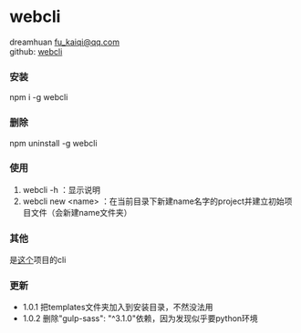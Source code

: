 # webcli
dreamhuan <fu_kaiqi@qq.com>  
github: [webcli](https://github.com/dreamhuan/webcli)
  
### 安装
npm i -g webcli

### 删除
npm uninstall -g webcli

### 使用
1. webcli -h ：显示说明
1. webcli new \<name\> ：在当前目录下新建name名字的project并建立初始项目文件（会新建name文件夹）

### 其他
是[这个](https://github.com/dreamhuan/gulp-webpack-study)项目的cli

### 更新
- 1.0.1 把templates文件夹加入到安装目录，不然没法用
- 1.0.2 删除"gulp-sass": "^3.1.0"依赖，因为发现似乎要python环境


